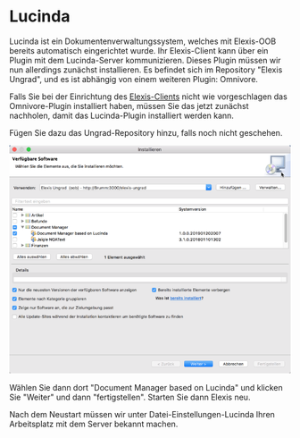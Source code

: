 # Lucinda

Lucinda ist ein Dokumentenverwaltungssystem, welches mit Elexis-OOB bereits automatisch eingerichtet wurde. Ihr Elexis-Client kann über ein Plugin mit dem Lucinda-Server kommunizieren. Dieses Plugin müssen wir nun allerdings zunächst installieren. Es befindet sich im Repository "Elexis Ungrad", und es ist abhängig von einem weiteren Plugin: Omnivore.

Falls Sie bei der Einrichtung des [Elexis-Clients](elexis.md) nicht wie vorgeschlagen das Omnivore-Plugin installiert haben, müssen Sie das jetzt zunächst nachholen, damit das Lucinda-Plugin installiert werden kann.

Fügen Sie dazu das Ungrad-Repository hinzu, falls noch nicht geschehen.

![](../images/lucinda_use_01.png)

Wählen Sie dann dort "Document Manager based on Lucinda" und klicken Sie "Weiter" und dann "fertigstellen". Starten Sie dann Elexis neu.


Nach dem Neustart müssen wir unter Datei-Einstellungen-Lucinda Ihren Arbeitsplatz mit dem Server bekannt machen.
